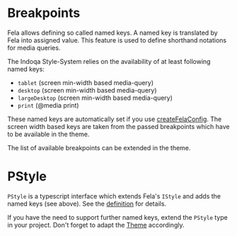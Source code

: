 # Breakpoints

Fela allows defining so called named keys. A named key is translated
by Fela into assigned value. This feature is used to define shorthand
notations for media queries.

The Indoqa Style-System relies on the availability of at least following named keys:
* `tablet` (screen min-width based media-query)
* `desktop` (screen min-width based media-query)
* `largeDesktop` (screen min-width based media-query)
* `print` (@media print)

These named keys are automatically set if you use [createFelaConfig](../src/main/fela/createFelaConfig.ts).
The screen width based keys are taken from the passed breakpoints which have to be available in the theme.

The list of available breakpoints can be extended in the theme.

# PStyle
`PStyle` is a typescript interface which extends Fela's `IStyle` and
adds the named keys (see above). See the [definition](../src/main/theming/PStyle.ts) for details.

If you have the need to support further named keys, extend the `PStyle`
type in your project. Don't forget to adapt the [Theme](./theming.md) accordingly.

